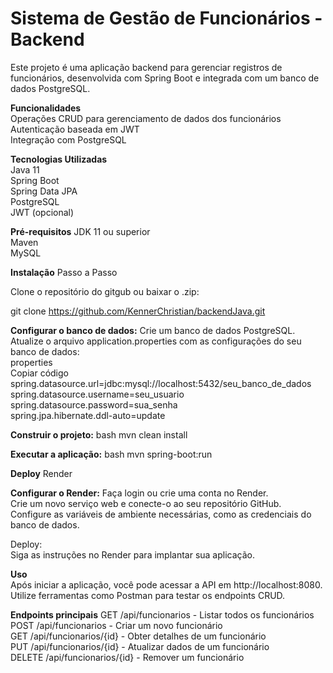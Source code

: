 # **Sistema de Gestão de Funcionários - Backend**

Este projeto é uma aplicação backend para gerenciar registros de funcionários, desenvolvida com Spring Boot e integrada com um banco de dados PostgreSQL.  

**Funcionalidades**  
Operações CRUD para gerenciamento de dados dos funcionários  
Autenticação baseada em JWT   
Integração com PostgreSQL  

**Tecnologias Utilizadas**  
Java 11  
Spring Boot  
Spring Data JPA  
PostgreSQL  
JWT (opcional)  

**Pré-requisitos**
JDK 11 ou superior  
Maven  
MySQL  

**Instalação**
Passo a Passo  

Clone o repositório do gitgub ou baixar o .zip:  

git clone <https://github.com/KennerChristian/backendJava.git>  



**Configurar o banco de dados:**
Crie um banco de dados PostgreSQL.  
Atualize o arquivo application.properties com as configurações do seu banco de dados:  
properties  
Copiar código  
spring.datasource.url=jdbc:mysql://localhost:5432/seu_banco_de_dados  
spring.datasource.username=seu_usuario  
spring.datasource.password=sua_senha  
spring.jpa.hibernate.ddl-auto=update  


**Construir o projeto:**
bash
mvn clean install

**Executar a aplicação:**
bash
mvn spring-boot:run


**Deploy**
Render

**Configurar o Render:**
Faça login ou crie uma conta no Render.  
Crie um novo serviço web e conecte-o ao seu repositório GitHub.  
Configure as variáveis de ambiente necessárias, como as credenciais do banco de dados.  

Deploy:  
Siga as instruções no Render para implantar sua aplicação.  

**Uso**  
Após iniciar a aplicação, você pode acessar a API em http://localhost:8080.   
Utilize ferramentas como Postman para testar os endpoints CRUD.  

**Endpoints principais**
GET /api/funcionarios - Listar todos os funcionários   
POST /api/funcionarios - Criar um novo funcionário   
GET /api/funcionarios/{id} - Obter detalhes de um funcionário    
PUT /api/funcionarios/{id} - Atualizar dados de um funcionário    
DELETE /api/funcionarios/{id} - Remover um funcionário    